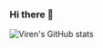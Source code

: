 ### Hi there 👋

![Viren's GitHub stats](https://github-readme-stats.vercel.app/api?username=khatri-viren&showicons=true&theme=dark)
